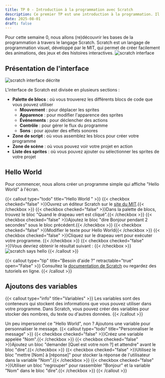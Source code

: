```yaml
---
title: TP 0 - Introduction à la programmation avec Scratch
description: Ce premier TP est une introduction à la programmation. Il utilise le langage scratch.
date: 2025-08-01
draft: false
---
```


Pour cette semaine 0, nous allons (re)découvrir les bases de la programmation à travers le langage Scratch. Scratch est un langage de programmation visuel, développé par le MIT, qui permet de créer facilement des animations, des jeux et des histoires interactives.
![scratch interface](https://cs50.harvard.edu/x/notes/0/cs50Week0Slide162.png "scratch interface")
## Présentation de l'interface 

![scratch interface décrite](/images/scratch_description.png)

L'interface de Scratch est divisée en plusieurs sections :
- **Palette de blocs** : où vous trouverez les différents blocs de code que vous pouvez utiliser
    - **Mouvement** : pour déplacer les sprites
    - **Apparence** : pour modifier l'apparence des sprites
    - **Événements** : pour déclencher des actions
    - **Contrôle** : pour gérer le flux du programme
    - **Sons** : pour ajouter des effets sonores
- **Zone de script** : où vous assemblez les blocs pour créer votre programme
- **Zone de scène** : où vous pouvez voir votre projet en action
- **Liste des sprites** : où vous pouvez ajouter ou sélectionner les sprites de votre projet


## Hello World
Pour commencer, nous allons créer un programme simple qui affiche "Hello World" à l'écran.

{{< callout type="todo" title="Hello World " >}}
{{< checkbox checked="false" >}}Ouvrez un éditeur Scratch sur le [site du MIT](https://scratch.mit.edu/projects/editor).{{< /checkbox >}}
{{< checkbox checked="false" >}}Dans la palette de blocs, trouvez le bloc "Quand le drapeau vert est cliqué".{{< /checkbox >}}
{{< checkbox checked="false" >}}Ajoutez le bloc "dire Bonjour pendant 2 secondes" sous le bloc précédent.{{< /checkbox >}}
{{< checkbox checked="false" >}}Modifier le texte pour Hello World{{< /checkbox >}}
{{< checkbox checked="false" >}}Cliquez sur le drapeau vert pour exécuter votre programme.   {{< /checkbox >}}
{{< checkbox checked="false" >}}Vous devriez obtenir le résultat suivant : {{< /checkbox >}}
![scratch says hello](/images/scratch_says_hello.png)
{{< /callout >}}


{{< callout type="tip" title="Besoin d'aide ?" retractable="true" open="False" >}}
Consultez la [documentation de Scratch](https://scratch.mit.edu/help) ou regardez des tutoriels en ligne.
{{< /callout >}}

## Ajoutons des variables
{{< callout type="info" title="Variables" >}}
Les variables sont des conteneurs qui stockent des informations que vous pouvez utiliser dans votre programme. Dans Scratch, vous pouvez créer des variables pour stocker des nombres, du texte ou d'autres données.
{{< /callout >}}

Un peu impersonnel ce "Hello World", non ? Ajoutons une variable pour personnaliser le message.
{{< callout type="todo" title="Personnaliser le message" >}}
{{< checkbox checked="false" >}}Créez une variable appelée "Nom".{{< /checkbox >}}
{{< checkbox checked="false" >}}Ajoutez un bloc "demander [Quel est votre nom ?] et attendre" avant le bloc "dire".{{< /checkbox >}}
{{< checkbox checked="false" >}}Utilisez le bloc "mettre [Nom] à [réponse]" pour stocker la réponse de l'utilisateur dans la variable "Nom".{{< /checkbox >}}
{{< checkbox checked="false" >}}Utiliser un bloc "regrouper" pour rassembler "Bonjour" et la variable "Nom" dans le bloc "dire".{{< /checkbox >}}
{{< /callout >}}
